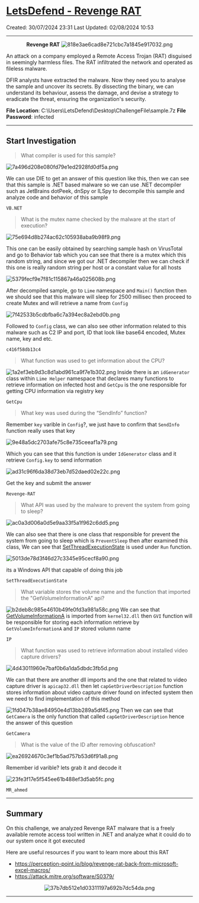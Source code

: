 # [LetsDefend - Revenge RAT](https://app.letsdefend.io/challenge/revenge-rat)
Created: 30/07/2024 23:31
Last Updated: 02/08/2024 10:53
* * *
<div align=center>

**Revenge RAT**
![818e3ae6cad8e721cbc7a1845e917032.png](../../_resources/818e3ae6cad8e721cbc7a1845e917032.png)
</div>
An attack on a company employed a Remote Access Trojan (RAT) disguised in seemingly harmless files. The RAT infiltrated the network and operated as fileless malware.

DFIR analysts have extracted the malware. Now they need you to analyse the sample and uncover its secrets. By dissecting the binary, we can understand its behaviour, assess the damage, and devise a strategy to eradicate the threat, ensuring the organization's security.

**File Location**: C:\Users\LetsDefend\Desktop\ChallengeFile\sample.7z
**File Password**: infected
* * *
## Start Investigation
>What compiler is used for this sample?

![7a496d208e080fd79e1ed2928fd0df5a.png](../../_resources/7a496d208e080fd79e1ed2928fd0df5a.png)

We can use DIE to get an answer of this question like this, then we can see that this sample is .NET based malware so we can use .NET decompiler such as JetBrains dotPeek, dnSpy or ILSpy to decompile this sample and analyze code and behavior of this sample

```
VB.NET
```

>What is the mutex name checked by the malware at the start of execution?

![75e694d8b274ac62c105938aba9b98f9.png](../../_resources/75e694d8b274ac62c105938aba9b98f9.png)

This one can be easily obtained by searching sample hash on VirusTotal and go to Behavior tab which you can see that there is a mutex which this random string, and since we got our .NET decompiler then we can check if this one is really random string per host or a constant value for all hosts

![5379fecf9e7f81c115867a46a025608b.png](../../_resources/5379fecf9e7f81c115867a46a025608b.png)

After decompiled sample, go to `Lime` namespace and `Main()` function then we should see that this malware will sleep for 2500 millisec then proceed to create Mutex and will retrieve a name from `Config`

![7f42533b5cdbfba6c7a394ec8a2ebd0b.png](../../_resources/7f42533b5cdbfba6c7a394ec8a2ebd0b.png)

Followed to `Config` class, we can also see other information related to this malware such as C2 IP and port, ID that look like base64 encoded, Mutex name, key and etc.

```
c416f58db13c4
```

>What function was used to get information about the CPU?

![1a2ef3eb9d3c8d1abd961ca9f7e1b302.png](../../_resources/1a2ef3eb9d3c8d1abd961ca9f7e1b302.png)
Inside there is an `idGenerator` class within `Lime Helper` namespace that declares many functions to retrieve information on infected host and `GetCpu` is the one responsible for getting CPU information via registry key

```
GetCpu
```

>What key was used during the “SendInfo” function?

Remember `key` varible in `Config`?, we just have to confirm that `SendInfo` function really uses that key 

![9e48a5dc2703afe75c8e735ceeaf1a79.png](../../_resources/9e48a5dc2703afe75c8e735ceeaf1a79.png)

Which you can see that this function is under `IdGenerator` class and it retrieve `Config.key` to send information

![ad31c96f6da38d73eb7d52daed02e22c.png](../../_resources/ad31c96f6da38d73eb7d52daed02e22c.png)

Get the key and submit the answer 

```
Revenge-RAT
```

>What API was used by the malware to prevent the system from going to sleep?

![ac0a3d006a0d5e9aa33f5a1f962c6dd5.png](../../_resources/ac0a3d006a0d5e9aa33f5a1f962c6dd5.png)

We can also see that there is one class that responsible for prevent the system from going to sleep which is `PreventSleep` then after examined this class, We can see that [SetThreadExecutionState](https://learn.microsoft.com/en-us/windows/win32/api/winbase/nf-winbase-setthreadexecutionstate) is used under `Run` function. 

![5013de78d3f46d27c3345e95cecf8a90.png](../../_resources/5013de78d3f46d27c3345e95cecf8a90.png)

its a Windows API that capable of doing this job  

```
SetThreadExecutionState
```

>What variable stores the volume name and the function that imported the "GetVolumeInformationA" api?

![b2deb8c985e4610b49fe0fd3a981a58c.png](../../_resources/b2deb8c985e4610b49fe0fd3a981a58c.png)
We can see that [GetVolumeInformationA](https://learn.microsoft.com/en-us/windows/win32/api/fileapi/nf-fileapi-getvolumeinformationa) is imported from `kernel32.dll` then `GVI` function will be responsible for storing each information retrieve by `GetVolumeInformationA` and `IP` stored volumn name
```
IP
```

>What function was used to retrieve information about installed video capture drivers?

![4d43011960e7baf0b6a1da5dbdc3fb5d.png](../../_resources/4d43011960e7baf0b6a1da5dbdc3fb5d.png)

We can that there are another dll imports and the one that related to video capture driver is `apicap32.dll` then let `capGetDriverDescription` function stores information about video capture driver found on infected system then we need to find implementation of this method 

![1fd047b38ae84950e4d13bb289a5df45.png](../../_resources/1fd047b38ae84950e4d13bb289a5df45.png)
Then we can see that `GetCamera` is the only function that called `capGetDriverDescription` hence the answer of this question

```
GetCamera
```

>What is the value of the ID after removing obfuscation?

![ea26924670c3ef1b5ad757b53d6f91a8.png](../../_resources/ea26924670c3ef1b5ad757b53d6f91a8.png)

Remember id varible? lets grab it and decode it

![23fe3f17e5f545ee61b488ef3d5ab5fc.png](../../_resources/23fe3f17e5f545ee61b488ef3d5ab5fc.png)
```
MR_ahmed
```

* * *
## Summary
On this challenge, we analyzed Revenge RAT malware that is a freely available remote access tool written in .NET and analyze what it could do to our system once it got executed

Here are useful resources if you want to learn more about this RAT
- https://perception-point.io/blog/revenge-rat-back-from-microsoft-excel-macros/
- https://attack.mitre.org/software/S0379/
<div align=center>

![37b7db512e1d03311197a692b7dc54da.png](../../_resources/37b7db512e1d03311197a692b7dc54da.png)
</div>

* * *

